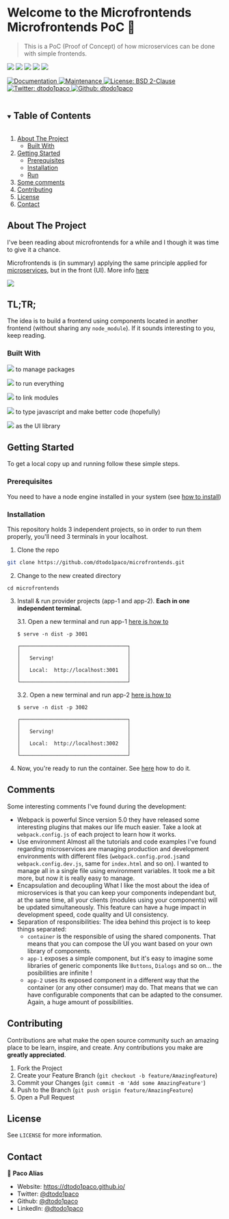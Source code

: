 # Welcome to the Microfrontends Microfrontends PoC 👋
> This is a PoC (Proof of Concept) of how microservices can be done with simple frontends.
<p>
  <img src="https://img.shields.io/badge/yarn-%3E%3D1.17.3-blue.svg" />
  <img src="https://img.shields.io/badge/node-%3E%3D16.6.2-blue.svg" />
  <img src="https://img.shields.io/badge/webpack-%3E%3D5.50.0-blue.svg" />
  <img src="https://img.shields.io/badge/typescript-%3E%3D4.1.2-blue.svg" />
  <img src="https://img.shields.io/badge/react-%3E%3D17.0.2-blue.svg" />
</p>
<p>
  <a href="https://github.com/dtodo1paco/microfrontends#readme" target="_blank">
    <img alt="Documentation" src="https://img.shields.io/badge/documentation-yes-brightgreen.svg" />
  </a>
  <a href="https://github.com/dtodo1paco/microfrontends/graphs/commit-activity" target="_blank">
    <img alt="Maintenance" src="https://img.shields.io/badge/Maintained%3F-yes-green.svg" />
  </a>
  <a href="https://github.com/dtodo1paco/microfrontends/container/blob/master/container/LICENSE.md" target="_blank">
    <img alt="License: BSD 2-Clause" src="https://img.shields.io/badge/BSD2-BSD%202--clause-yellowgreen" />
  </a>
  <a href="https://twitter.com/dtodo1paco" target="_blank">
    <img alt="Twitter: dtodo1paco" src="https://img.shields.io/twitter/follow/dtodo1paco.svg?style=social" />
  </a>
  <a href="https://github.com/dtodo1paco" target="_blank">
    <img alt="Github: dtodo1paco" src="https://img.shields.io/github/followers/dtodo1paco?style=social" />
  </a>
</p>
<!-- TABLE OF CONTENTS -->
<details open="close">
  <summary><h2 style="display: inline-block">Table of Contents</h2></summary>
  <ol>
    <li>
      <a href="#about-the-project">About The Project</a>
      <ul>
        <li><a href="#built-with">Built With</a></li>
      </ul>
    </li>
    <li>
      <a href="#getting-started">Getting Started</a>
      <ul>
        <li><a href="#prerequisites">Prerequisites</a></li>
        <li><a href="#installation">Installation</a></li>
        <li><a href="#run">Run</a></li>
      </ul>
    </li>
    <li><a href="#comments">Some comments</a></li>
    <li><a href="#contributing">Contributing</a></li>
    <li><a href="#license">License</a></li>
    <li><a href="#contact">Contact</a></li>
  </ol>
</details>

<!-- ABOUT THE PROJECT -->
## About The Project
I've been reading about microfrontends for a while and I though it was time to give it a chance. 

Microfrontends is (in summary) applying the same principle applied for [microservices](https://microservices.io/), but in the front (UI). More info [here](https://single-spa.js.org/docs/microfrontends-concept/)

<img align="center" src="https://github.com/dtodo1paco/microfrontends/raw/main/screenshots/microfrontend.png">

## TL;TR; 
The idea is to build a frontend using components located in another frontend (without sharing any `node_module`). If it sounds interesting to you, keep reading.


### Built With
<p>
  <img src="https://img.shields.io/badge/yarn-%3E%3D1.17.3-blue.svg" /> to manage packages
</p><p>
  <img src="https://img.shields.io/badge/node-%3E%3D16.6.2-blue.svg" /> to run everything
</p><p>
  <img src="https://img.shields.io/badge/webpack-%3E%3D5.50.0-blue.svg" /> to link modules
</p><p>
  <img src="https://img.shields.io/badge/typescript-%3E%3D4.1.2-blue.svg" /> to type javascript and make better code (hopefully)
</p><p>
  <img src="https://img.shields.io/badge/react-%3E%3D17.0.2-blue.svg" /> as the UI library
</p>

<!-- GETTING STARTED -->
## Getting Started

To get a local copy up and running follow these simple steps.

### Prerequisites

You need to have a node engine installed in your system (see [how to install](https://nodejs.org/en/download/))


### Installation
This repository holds 3 independent projects, so in order to run them properly, you'll need 3 terminals in your localhost.

1. Clone the repo
  ```sh
  git clone https://github.com/dtodo1paco/microfrontends.git
  ```
2. Change to the new created directory
  ```
  cd microfrontends
  ```
3. Install & run provider projects (app-1 and app-2). **Each in one independent terminal.**
   
   3.1. Open a new terminal and run app-1 [here is how to](https://github.com/dtodo1paco/microfrontends/blob/main/app-1/README.md)
      ```
   $ serve -n dist -p 3001

   ┌───────────────────────────────────┐
   │                                   │
   │   Serving!                        │
   │                                   │
   │   Local:  http://localhost:3001   │
   │                                   │
   └───────────────────────────────────┘
   ```
   
   3.2. Open a new terminal and run app-2 [here is how to](https://github.com/dtodo1paco/microfrontends/blob/main/app-2/README.md)
   ```
   $ serve -n dist -p 3002

   ┌───────────────────────────────────┐
   │                                   │
   │   Serving!                        │
   │                                   │
   │   Local:  http://localhost:3002   │
   │                                   │
   └───────────────────────────────────┘
   ```

4. Now, you're ready to run the container. See [here](https://github.com/dtodo1paco/microfrontends/blob/main/container/README.md) how to do it.

<!-- extra comments -->
## Comments
Some interesting comments I've found during the development:
- Webpack is powerful
Since version 5.0 they have released some interesting plugins that makes our life much easier. Take a look at `webpack.config.js` of each project to learn how it works.
- Use environment
Almost all the tutorials and code examples I've found regarding microservices are managing production and development environments with different files (`webpack.config.prod.js`and `webpack.config.dev.js`, same for `index.html` and so on). I wanted to manage all in a single file using environment variables. It took me a bit more, but now it is really easy to manage.
- Encapsulation and decoupling
What I like the most about the idea of microservices is that you can keep your components independant but, at the same time, all your clients (modules using your components) will be updated simultaneously. This feature can have a huge impact in development speed, code quality and UI consistency.
- Separation of responsibilities: 
The idea behind this project is to keep things separated:
  - `container` is the responsible of using the shared components. That means that you can compose the UI you want based on your own library of components.
  - `app-1` exposes a simple component, but it's easy to imagine some libraries of generic components like `Buttons`, `Dialogs` and so on... the posibilities are infinite ! 
  - `app-2` uses its exposed component in a different way that the container (or any other consumer) may do. That means that we can have configurable components that can be adapted to the consumer. Again, a huge amount of possibilities.

<!-- CONTRIBUTING -->
## Contributing

Contributions are what make the open source community such an amazing place to be learn, inspire, and create. Any contributions you make are **greatly appreciated**.

1. Fork the Project
2. Create your Feature Branch (`git checkout -b feature/AmazingFeature`)
3. Commit your Changes (`git commit -m 'Add some AmazingFeature'`)
4. Push to the Branch (`git push origin feature/AmazingFeature`)
5. Open a Pull Request


<!-- LICENSE -->
## License

See `LICENSE` for more information.

<!-- CONTACT -->
## Contact

👤 **Paco Alías**

* Website: https://dtodo1paco.github.io/
* Twitter: [@dtodo1paco](https://twitter.com/dtodo1paco)
* Github: [@dtodo1paco](https://github.com/dtodo1paco)
* LinkedIn: [@dtodo1paco](https://linkedin.com/in/dtodo1paco)
